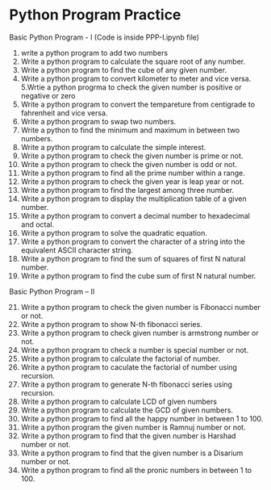 # Python Program Practice

Basic Python Program - I (Code is inside PPP-I.ipynb file)

1. write a python program to add two numbers
2. Write a python program to calculate the square root of any number.
3. Write a python program to find the cube of any given number.
4. Write a python program to convert kilometer to meter and vice versa.
5.Wrtie a python progrma to check the given number is positive or negative or zero 
6. Write a python program to convert the tempareture from centigrade to fahrenheit and vice versa.
7. Write a python program to swap two numbers.
8. Write a python to find the minimum and maximum in between two numbers.
9. Write a python program to calculate the simple interest.
10. Write a python program to check the given  number is prime or not.
11. Write a python program to check the given number is odd or not.
12. Write a python program to find all the prime number within a range.
13. Write a python program to check the given year is leap year or not.
14. Write a python program to find the largest among three number.
15. Write a python program to display the multiplication table of a given number.
16. Write a python program to convert a decimal number to hexadecimal and octal.
17. Write a python program to solve the quadratic equation.
18. Write a python program to convert the character of a string into the equivalent ASCII character string.
19. Write a python program to find the sum of squares of first N natural number.
20. Write a python program to find the cube sum of first N natural number.

Basic Python Program – II

21. Write a python program to check the given number is Fibonacci number or not.
22. Write a python program to show N-th fibonacci series.
23. Write a python program to check given number is armstrong number or not.
24. Write a python program to check a number is special number or not.
25. Write a python program to calculate the factorial of number.
26. Write a python program to caculate the factorial of number using recursion.
27. Write a python program to generate N-th fibonacci series using recursion.
28. Write a python program to calculate LCD of given numbers
29. Write a python program to calculate the GCD of given numbers.
30. Write a python program to find all the happy number in between 1 to 100.
31. Write a python program the given number is Ramnuj number or not.
32. Write a python program to find that the given number is Harshad number or not.
33. Write a python program to find that the given number is a Disarium number or not.
34. Write a python program to find all the pronic numbers in between 1 to 100.
